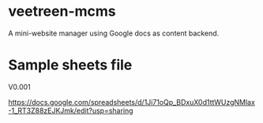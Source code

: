 # veetreen-mcms
A mini-website manager using Google docs as content backend.

# Sample sheets file

V0.001

https://docs.google.com/spreadsheets/d/1Ji71oQp_BDxuX0d1ttWUzgNMlax-1_RT3Z88zEJKJmk/edit?usp=sharing
